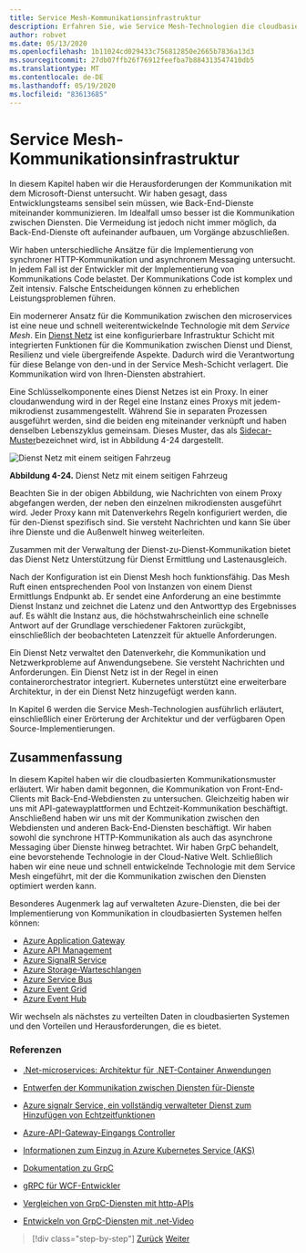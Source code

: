 ```yaml
---
title: Service Mesh-Kommunikationsinfrastruktur
description: Erfahren Sie, wie Service Mesh-Technologien die cloudbasierte mikroservicekommunikation optimieren.
author: robvet
ms.date: 05/13/2020
ms.openlocfilehash: 1b11024cd029433c756812850e2665b7836a13d3
ms.sourcegitcommit: 27db07ffb26f76912feefba7b884313547410db5
ms.translationtype: MT
ms.contentlocale: de-DE
ms.lasthandoff: 05/19/2020
ms.locfileid: "83613685"
---
```

# <a name="service-mesh-communication-infrastructure"></a>Service Mesh-Kommunikationsinfrastruktur

In diesem Kapitel haben wir die Herausforderungen der Kommunikation mit dem Microsoft-Dienst untersucht. Wir haben gesagt, dass Entwicklungsteams sensibel sein müssen, wie Back-End-Dienste miteinander kommunizieren. Im Idealfall umso besser ist die Kommunikation zwischen Diensten. Die Vermeidung ist jedoch nicht immer möglich, da Back-End-Dienste oft aufeinander aufbauen, um Vorgänge abzuschließen.

Wir haben unterschiedliche Ansätze für die Implementierung von synchroner HTTP-Kommunikation und asynchronem Messaging untersucht. In jedem Fall ist der Entwickler mit der Implementierung von Kommunikations Code belastet. Der Kommunikations Code ist komplex und Zeit intensiv. Falsche Entscheidungen können zu erheblichen Leistungsproblemen führen.

Ein modernerer Ansatz für die Kommunikation zwischen den microservices ist eine neue und schnell weiterentwickelnde Technologie mit dem *Service Mesh*. Ein [Dienst Netz](https://www.nginx.com/blog/what-is-a-service-mesh/) ist eine konfigurierbare Infrastruktur Schicht mit integrierten Funktionen für die Kommunikation zwischen Dienst und Dienst, Resilienz und viele übergreifende Aspekte. Dadurch wird die Verantwortung für diese Belange von den-und in der Service Mesh-Schicht verlagert. Die Kommunikation wird von Ihren-Diensten abstrahiert.

Eine Schlüsselkomponente eines Dienst Netzes ist ein Proxy. In einer cloudanwendung wird in der Regel eine Instanz eines Proxys mit jedem-mikrodienst zusammengestellt. Während Sie in separaten Prozessen ausgeführt werden, sind die beiden eng miteinander verknüpft und haben denselben Lebenszyklus gemeinsam. Dieses Muster, das als [Sidecar-Muster](https://docs.microsoft.com/azure/architecture/patterns/sidecar)bezeichnet wird, ist in Abbildung 4-24 dargestellt.

![Dienst Netz mit einem seitigen Fahrzeug](./media/service-mesh-with-side-car.png)

**Abbildung 4-24.** Dienst Netz mit einem seitigen Fahrzeug

Beachten Sie in der obigen Abbildung, wie Nachrichten von einem Proxy abgefangen werden, der neben den einzelnen mikrodiensten ausgeführt wird. Jeder Proxy kann mit Datenverkehrs Regeln konfiguriert werden, die für den-Dienst spezifisch sind. Sie versteht Nachrichten und kann Sie über ihre Dienste und die Außenwelt hinweg weiterleiten.

Zusammen mit der Verwaltung der Dienst-zu-Dienst-Kommunikation bietet das Dienst Netz Unterstützung für Dienst Ermittlung und Lastenausgleich.

Nach der Konfiguration ist ein Dienst Mesh hoch funktionsfähig. Das Mesh Ruft einen entsprechenden Pool von Instanzen von einem Dienst Ermittlungs Endpunkt ab. Er sendet eine Anforderung an eine bestimmte Dienst Instanz und zeichnet die Latenz und den Antworttyp des Ergebnisses auf. Es wählt die Instanz aus, die höchstwahrscheinlich eine schnelle Antwort auf der Grundlage verschiedener Faktoren zurückgibt, einschließlich der beobachteten Latenzzeit für aktuelle Anforderungen.

Ein Dienst Netz verwaltet den Datenverkehr, die Kommunikation und Netzwerkprobleme auf Anwendungsebene. Sie versteht Nachrichten und Anforderungen. Ein Dienst Netz ist in der Regel in einen containerorchestrator integriert. Kubernetes unterstützt eine erweiterbare Architektur, in der ein Dienst Netz hinzugefügt werden kann.

In Kapitel 6 werden die Service Mesh-Technologien ausführlich erläutert, einschließlich einer Erörterung der Architektur und der verfügbaren Open Source-Implementierungen.

## <a name="summary"></a>Zusammenfassung

In diesem Kapitel haben wir die cloudbasierten Kommunikationsmuster erläutert. Wir haben damit begonnen, die Kommunikation von Front-End-Clients mit Back-End-Webdiensten zu untersuchen. Gleichzeitig haben wir uns mit API-gatewayplattformen und Echtzeit-Kommunikation beschäftigt. Anschließend haben wir uns mit der Kommunikation zwischen den Webdiensten und anderen Back-End-Diensten beschäftigt. Wir haben sowohl die synchrone HTTP-Kommunikation als auch das asynchrone Messaging über Dienste hinweg betrachtet. Wir haben GrpC behandelt, eine bevorstehende Technologie in der Cloud-Native Welt. Schließlich haben wir eine neue und schnell entwickelnde Technologie mit dem Service Mesh eingeführt, mit der die Kommunikation zwischen den Diensten optimiert werden kann.

Besonderes Augenmerk lag auf verwalteten Azure-Diensten, die bei der Implementierung von Kommunikation in cloudbasierten Systemen helfen können:

- [Azure Application Gateway](https://docs.microsoft.com/azure/application-gateway/overview)
- [Azure API Management](https://azure.microsoft.com/services/api-management/)
- [Azure SignalR Service](https://azure.microsoft.com/services/signalr-service/)
- [Azure Storage-Warteschlangen](https://docs.microsoft.com/azure/storage/queues/storage-queues-introduction)
- [Azure Service Bus](https://docs.microsoft.com/azure/service-bus-messaging/service-bus-messaging-overview)
- [Azure Event Grid](https://docs.microsoft.com/azure/event-grid/overview)
- [Azure Event Hub](https://azure.microsoft.com/services/event-hubs/)

Wir wechseln als nächstes zu verteilten Daten in cloudbasierten Systemen und den Vorteilen und Herausforderungen, die es bietet.

### <a name="references"></a>Referenzen

- [.Net-microservices: Architektur für .NET-Container Anwendungen](https://dotnet.microsoft.com/download/thank-you/microservices-architecture-ebook)

- [Entwerfen der Kommunikation zwischen Diensten für-Dienste](https://docs.microsoft.com/azure/architecture/microservices/design/interservice-communication)

- [Azure signalr Service, ein vollständig verwalteter Dienst zum Hinzufügen von Echtzeitfunktionen](https://azure.microsoft.com/blog/azure-signalr-service-a-fully-managed-service-to-add-real-time-functionality/)

- [Azure-API-Gateway-Eingangs Controller](https://azure.github.io/application-gateway-kubernetes-ingress/)

- [Informationen zum Einzug in Azure Kubernetes Service (AKS)](https://vincentlauzon.com/2018/10/10/about-ingress-in-azure-kubernetes-service-aks/)

- [Dokumentation zu GrpC](https://grpc.io/docs/guides/)

- [gRPC für WCF-Entwickler](https://docs.microsoft.com/dotnet/architecture/grpc-for-wcf-developers/)

- [Vergleichen von GrpC-Diensten mit http-APIs](https://docs.microsoft.com/aspnet/core/grpc/comparison?view=aspnetcore-3.0)

- [Entwickeln von GrpC-Diensten mit .net-Video](https://channel9.msdn.com/Shows/The-Cloud-Native-Show/Building-Microservices-with-gRPC-and-NET)

>[!div class="step-by-step"]
>[Zurück](grpc.md)
>[Weiter](distributed-data.md)
